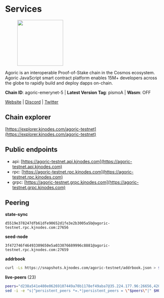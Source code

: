 # Services

<figure><img src="https://raw.githubusercontent.com/kj89/testnet_manuals/main/pingpub/logos/agoric.png" width="150" alt=""><figcaption></figcaption></figure>

Agoric is an interoperable Proof-of-Stake chain in the Cosmos ecosystem.  Agoric JavaScript smart contract platform enables 15M+ developers across the  globe to rapidly build and deploy dapps on-chain.

**Chain ID**: agoric-emerynet-5 | **Latest Version Tag**: pismoA | **Wasm**: OFF

[Website](https://agoric.com) | [Discord](https://discord.com/invite/qDW8DRes4s) | [Twitter](https://twitter.com/agoric)




## Chain explorer
[https://explorer.kjnodes.com/agoric-testnet](https://explorer.kjnodes.com/agoric-testnet)

## Public endpoints

* api: [https://agoric-testnet.api.kjnodes.com](https://agoric-testnet.api.kjnodes.com)
* rpc: [https://agoric-testnet.rpc.kjnodes.com](https://agoric-testnet.rpc.kjnodes.com)
* grpc: [https://agoric-testnet.grpc.kjnodes.com](https://agoric-testnet.grpc.kjnodes.com)

## Peering

**state-sync**

```text
d5519e378247dfb61dfe90652d1fe3e2b3005a5b@agoric-testnet.rpc.kjnodes.com:27656
```

**seed-node**

```text
3f472746f46493309650e5a033076689996c8881@agoric-testnet.rpc.kjnodes.com:27659
```

**addrbook**
```bash
curl -Ls https://snapshots.kjnodes.com/agoric-testnet/addrbook.json > $HOME/.agoric/config/addrbook.json
```

**live-peers** (23)
```bash
peers="d238a541e480e06269107449a70b1178ef49aba7@35.224.177.96:26656,42084028a65c5d609793ffc618d1dcbf374fc301@65.109.28.219:14456,32f7fbecd40b420d592ac460703c4ac647875566@65.109.23.238:26656,4dee5e4456307469d037c35eb0157f1f252b3f99@135.181.35.255:26656,a5b991654d0723e038d3723b1345b2a288d49146@38.242.156.28:26656,a753081b566e32ed2b702b6e4edc3ff01f246d04@5.75.240.73:26656,5c2a752c9b1952dbed075c56c600c3a79b58c395@195.3.220.136:27106,d5519e378247dfb61dfe90652d1fe3e2b3005a5b@65.109.68.190:27656,3f4e87ddb2e61fdd01398c071fa986259f096334@209.34.206.46:26656,6f9e22eba0130f1a29c25e28beeae69b2621a403@35.226.248.0:26656,980583e1dfd16988b6fdb22dd733f3260c535e45@192.241.137.132:26656,fd9d8063921531990cfebb72d5adadf276484e8d@13.215.217.74:26656,a350a919fc1295f441732b4264c6603983f720e5@35.238.67.135:26656,a73444541956b994f804f6fcf2a26d2c3c9865a3@35.184.189.155:26656,7ea47a018710e43a9eafd4eebc8340d2f48eb3ba@94.130.132.227:2160,c72d05f83b53dc7f6c55d7d3e67c304716d27d80@116.202.227.117:27656,a3a1e6c7a9ceec632c22769a9e369d05a796dc24@65.108.79.246:26709,8dfb920cdc2eba42b688f44fdd26e12dabfbb6a9@95.217.130.111:27656,7b1cafa0879374125c623d854bcc0cb9cd98729e@185.213.25.151:26656,a875ef614b3902dd567be2076f18239681f24e35@185.146.148.112:26656,793955daf95ad29f003cc4ec7e6c60c00677b2f7@5.9.81.187:30656,3c2abc308efdc63be1801bbb1b40900ada13349b@34.69.172.140:26656,98e1069b1cfc445e377eda6a0eadd94f7877065d@162.55.169.76:26656"
sed -i -e "s|^persistent_peers *=.*|persistent_peers = \"$peers\"|" $HOME/.agoric/config/config.toml
```
